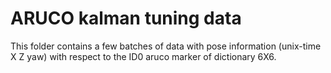 # ARUCO kalman tuning data

This folder contains a few batches of data with pose information (unix-time X Z yaw) with respect to the ID0 aruco marker of dictionary 6X6. 
